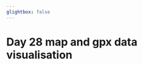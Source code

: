 ```yaml
---
glightbox: false
---
```


# Day 28 map and gpx data visualisation

<style> #map { width: auto; height: 400px; margin: 0;} </style>

<div id="map"></div>

<script> 
var mygpxurl = "/f3/assets/gpx/GPX28.gpx";
</script>

<script src="/f3/javascripts/mygpx.js"> </script>

